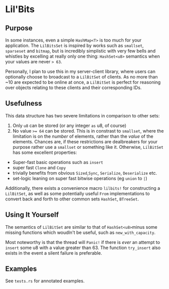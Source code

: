 # Lil'Bits

## Purpose
In some instances, even a simple `HashMap<T>` is too much for your application.
The `LilBitsSet` is inspired by works such as `smallset`, `sparseset` and
`bitmap`, but is incredibly simplistic with very few bells and whistles by
excelling at really only one thing: `HashSet<u8>` semantics when your values are
never `> 63`.

Personally, I plan to use this in my server-client library, where users can 
optionally choose to broadcast to a `LilBitSet` of clients. As no more than ~10
are expected to be online at once, a `LilBitSet` is perfect for reasoning over 
objects relating to these clients and their corresponding IDs.

## Usefulness
This data structure has two severe limitations in comparison to other sets:
1. Only `u8` can be stored (or any integer `as` u8, of course)
1. No value `>= 64` can be stored. This is in constrast to `smallset`, where the
   limitation is on the _number_ of elements, rather than the _value_ of the elements.
Chances are, if these restrictions are dealbreakers for your purpose rather use a `smallset` or something like it. Otherwise, `LilBitSet` has some excellent properties:
* Super-fast basic operations such as `insert`
* super fast `Clone` and `Copy`
* trivially benefits from obvious `Sized`,`Sync`, `Serialize`, `Deserialize` etc.
* set-logic leaning on super fast bitwise operations (eg `union` to `|`)

Additionally, there exists a convenience macro `lilbits!` for constructing a `LilBitSet`,
as well as some potentially useful `From` implementations to convert back and forth to other common sets 
`HashSet`, `BTreeSet`.

## Using It Yourself
The semantics of `LilBitSet` are similar to that of `HashSet<u8>`minus some missing functions which woudln't be useful, such as `new_with_capacity`.

Most noteworthy is that the thread will `Panic!` if there is _ever_ an attempt to `insert` some u8 with a value greater than 63. The function `try_insert` also exists in the event a silent failure is preferable.


## Examples
See `tests.rs` for annotated examples.